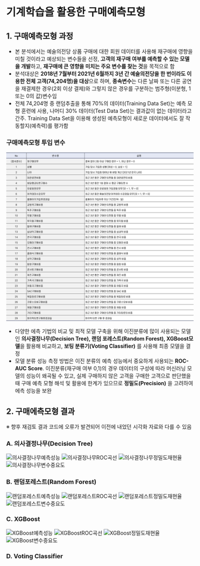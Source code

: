 # 기계학습을 활용한 구매예측모형
## 1. 구매예측모형 과정
- 본 분석에서는 예술의전당 상품 구매에 대한 회원 데이터를 사용해 재구매에 영향을 미칠 것이라고 예상되는 변수들을 선정, **고객의 재구매 여부를 예측할 수 있는 모델을 개발**하고, **재구매에 큰 영향을 미치는 주요 변수를 찾는 것**을 목적으로 함
- 분석대상은 **2018년 7월부터 2021년 6월까지 3년 간 예술의전당을 한 번이라도 이용한 전체 고객(74,204명)을 대상**으로 하며, **종속변수**는 다른 날짜 또는 다른 공연을 재결제한 경우(2회 이상 결제)와 그렇지 않은 경우를 구분하는 범주형(이분형, 1 또는 0의 값)변수임
- 전체 74,204명 중 랜덤추출을 통해 70%의 데이터(Training Data Set)는 예측 모형 훈련에 사용, 나머디 30% 데이터(Test Data Set)는 결과값이 없는 데이터라고 간주. Training Data Set을 이용해 생성된 예측모형이 새로운 데이터에서도 잘 작동할지(예측력)를 평가함

### 구매예측모형 투입 변수
![변수](https://github.com/chIorophyII/ArtCenter_Project/blob/main/Code/%EA%B8%B0%EA%B3%84%ED%95%99%EC%8A%B5%EC%9D%84%ED%99%9C%EC%9A%A9%ED%95%9C%EA%B5%AC%EB%A7%A4%EC%98%88%EC%B8%A1%EB%AA%A8%ED%98%95/%EA%B5%AC%EB%A7%A4%EC%98%88%EC%B8%A1%EB%AA%A8%ED%98%95%ED%88%AC%EC%9E%85%EB%B3%80%EC%88%98%EB%AA%A9%EB%A1%9D.jpg)

- 다양한 에측 기법의 비교 및 최적 모델 구축을 위해 이진분류에 많이 사용되는 모델인 **의사결정나무(Decision Tree), 랜덤 포레스트(Random Forest), XGBoost모델**을 활용해 비교하고, **보팅 분류기(Voting Classifier)** 를 사용해 최종 모델을 결정
- 모델 분류 성능 측정 방법은 이진 분류의 예측 성능에서 중요하게 사용되는 **ROC-AUC Score**. 이진분류(재구매 여부 0,1)의 경우 데이터의 구성에 따라 머신러닝 모델의 성능이 왜곡될 수 있고, 실제 구매하지 않은 고객을 구매한 고객으로 판단했을 때 구매 예측 모형 해석 및 활용에 한계가 있으므로 **정밀도(Precision)** 을 고려하여 에측 성능을 보완

## 2. 구매에측모형 결과
※ 향후 재검토 결과 코드에 오류가 발견되어 이전에 내었던 시각화 자료와 다를 수 있음

### A. 의사결정나무(Decision Tree)
![의사결정나무예측성능]()
![의사결정나무ROC곡선]()
![의사결정나무정밀도재현율]()
![의사결정나무변수중요도]()

### B. 랜덤포레스트(Random Forest)
![랜덤포레스트예측성능]()
![랜덤포레스트ROC곡선]()
![랜덤포레스트정밀도재현율]()
![랜덤포레스트변수중요도]()

### C. XGBoost
![XGBoost예측성능]()
![XGBoostROC곡선]()
![XGBoost정밀도재현율]()
![XGBoost변수중요도]()

### D. Voting Classifier
![]()


